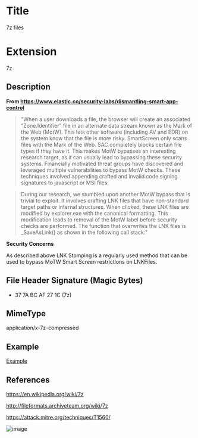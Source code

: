 # Title

7z files

# Extension

7z

## Description

**From https://www.elastic.co/security-labs/dismantling-smart-app-control**

> "When a user downloads a file, the browser will create an associated “Zone.Identifier” file in an alternate data stream known as the Mark of the Web (MotW). This lets other software (including AV and EDR) on the system know that the file is more risky. SmartScreen only scans files with the Mark of the Web. SAC completely blocks certain file types if they have it. This makes MotW bypasses an interesting research target, as it can usually lead to bypassing these security systems. Financially motivated threat groups have discovered and leveraged multiple vulnerabilities to bypass MotW checks. These techniques involved appending crafted and invalid code signing signatures to javascript or MSI files.

> During our research, we stumbled upon another MotW bypass that is trivial to exploit. It involves crafting LNK files that have non-standard target paths or internal structures. When clicked, these LNK files are modified by explorer.exe with the canonical formatting. This modification leads to removal of the MotW label before security checks are performed. The function that overwrites the LNK files is _SaveAsLink() as shown in the following call stack:"

**Security Concerns**

As described above LNK Stomping is a regularly used method that can be used to bypass MoTW Smart Screen restrictions on LNKFiles. 

## File Header Signature (Magic Bytes)

- 37 7A BC AF 27 1C	 (7z)
 

## MimeType

application/x-7z-compressed

## Example

[Example](../../../FileExamples/raw/main/ExampleFiles/example.7z)

## References

https://en.wikipedia.org/wiki/7z

http://fileformats.archiveteam.org/wiki/7z

https://attack.mitre.org/techniques/T1560/


![image](https://github.com/user-attachments/assets/8bb5267f-b318-4b3a-85eb-1282f6d6316f)
